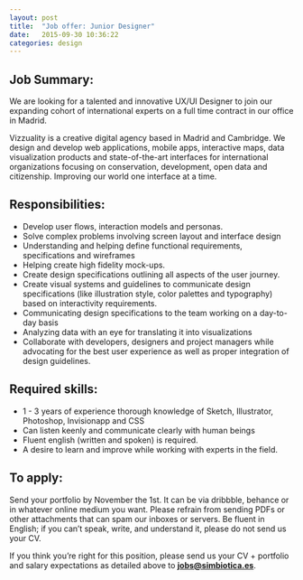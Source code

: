 ```yaml
---
layout: post
title:  "Job offer: Junior Designer"
date:   2015-09-30 10:36:22
categories: design
---
```


## Job Summary:

We are looking for a talented and innovative UX/UI Designer to join our expanding cohort of international experts on a full time contract in our office in Madrid.

Vizzuality is a creative digital agency based in Madrid and Cambridge. We design and develop web applications, mobile apps, interactive maps, data visualization products and state-of-the-art interfaces for international organizations focusing on conservation, development, open data and citizenship. Improving our world one interface at a time.

## Responsibilities:

* Develop user flows, interaction models and personas.
* Solve complex problems involving screen layout and interface design
* Understanding and helping define functional requirements, specifications and wireframes
* Helping create high fidelity mock-ups.
* Create design specifications outlining all aspects of the user journey.
* Create visual systems and guidelines to communicate design specifications (like illustration style, color palettes and typography) based on interactivity requirements. 
* Communicating design specifications to the team working on a day-to-day basis 
* Analyzing data with an eye for translating it into visualizations
* Collaborate with developers, designers and project managers while advocating for the best user experience as well as proper integration of design guidelines.


## Required skills:

* 1 - 3 years of experience thorough knowledge of Sketch, Illustrator, Photoshop, Invisionapp and CSS
* Can listen keenly and communicate clearly with human beings
* Fluent english (written and spoken) is required.
* A desire to learn and improve while working with experts in the field.


## To apply:

Send your portfolio by November the 1st. It can be via dribbble, behance or in whatever online medium you want. Please refrain from sending PDFs or other attachments that can spam our inboxes or servers. Be fluent in English; if you can’t speak, write, and understand it, please do not send us your CV. 


If you think you’re right for this position, please send us your CV + portfolio and salary expectations as detailed above to **[jobs@simbiotica.es](mailto:jobs@simbiotica.es)**.  
